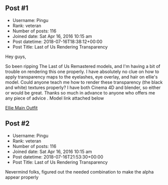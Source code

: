 ## Post #1
- Username: Pingu
- Rank: veteran
- Number of posts: 116
- Joined date: Sat Apr 16, 2016 10:15 am
- Post datetime: 2018-07-16T18:38:12+00:00
- Post Title: Last of Us Rendering Transparency

Hey guys,

So been ripping The Last of Us Remastered models, and I'm having a bit of trouble on rendering this one properly. I have absolutely no clue on how to apply transparency maps to the eyelashes, eye overlay, and hair on ellie's model. Could anyone teach me how to render these transparency (the black and white) textures properly? I have both Cinema 4D and blender, so either or would be great. Thanks so much in advance to anyone who offers me any piece of advice . Model link attached below

[Ellie Main Outfit](http://www.filedropper.com/mainoutfit)
## Post #2
- Username: Pingu
- Rank: veteran
- Number of posts: 116
- Joined date: Sat Apr 16, 2016 10:15 am
- Post datetime: 2018-07-16T21:53:30+00:00
- Post Title: Last of Us Rendering Transparency

Nevermind folks, figured out the needed combination to make the alpha appear properly

